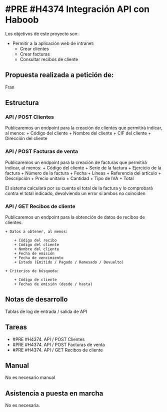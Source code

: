 # #PRE #H4374 Integración API con Haboob

Los objetivos de este proyecto son:
+ Permitir a la aplicación web de intranet:
    + Crear clientes
    + Crear facturas
    + Consultar recibos de cliente

## Propuesta realizada a petición de:
Fran

## Estructura

### API / POST Clientes
Publicaremos un endpoint para la creación de clientes que permitirá indicar, al menos:
    + Código del cliente
    + Nombre del cliente
    + CIF del cliente
    + Dirección del cliente

### API / POST Facturas de venta
Publicaremos un endpoint para la creación de facturas que permitirá indicar, al menos:
    + Código del cliente
    + Serie de la factura
    + Ejercicio de la factura
    + Número de la factura
    + Fecha
    + Líneas
        + Referencia del artículo
        + Descripción
        + Precio unitario
        + Cantidad
        + Tipo de IVA
    + Total

El sistema calculará por su cuenta el total de la factura y lo comprobará contra el total indicado, devolviendo un error si ambos no coinciden

### API / GET Recibos de cliente
Publicaremos un endpoint para la obtención de datos de recibos de clientes.

    + Datos a obtener, al menos:

        + Código del recibo
        + Código del cliente
        + Nombre del cliente
        + Fecha de emisión
        + Fecha de vencimiento
        + Estado (Emitido / Pagado / Remesado / Devuelto)

    + Criterios de búsqueda:

        + Código de cliente
        + Fechas de emisión (desde / hasta)


## Notas de desarrollo
Tablas de log de entrada / salida de API


## Tareas
* #PRE #H4374. API / POST Clientes
* #PRE #H4374. API / POST Facturas de venta
* #PRE #H4374. API / GET Recibos de cliente

## Manual
No es necesario manual

## Asistencia a puesta en marcha
No es necesaria.